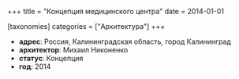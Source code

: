 
+++
title = "Концепция медицинского центра"
date = 2014-01-01

[taxonomies]
categories = ["Архитектура"]
+++

- **адрес**: Россия, Калининградская область, город Калининград
- **архитектор**: Михаил Никоненко
- **статус**: Концепция
- **год**: 2014
        